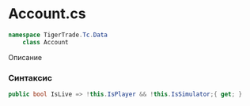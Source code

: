 
# Account.cs
```csharp
namespace TigerTrade.Tc.Data  
    class Account
```

Описание

### Синтаксис
```csharp
public bool IsLive => !this.IsPlayer && !this.IsSimulator;{ get; }
```
